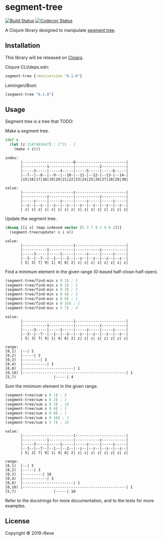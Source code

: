 segment-tree
============
[![Build Status][]][Build Results]
[![Codecov Status][]][Codecov Results]

A Clojure library designed to manipulate [segment tree][].

## Installation

This library will be released on [Clojars][].

Clojure CLI/deps.edn:

```clojure
segment-tree {:mvn/version "0.1.0"}
```

Leiningen/Boot:

```clojure
[segment-tree "0.1.0"]
```

## Usage

Segment tree is a tree that TODO:

Make a segment tree.

```clojure
(def s
  (let [z 2147483647] ; 2^31 - 1
    (make 4 z)))
```

```
index:
       |-----------------------0-----------------------|
       |-----------1-----------|-----------2-----------|
       |-----3-----|-----4-----|-----5-----|-----6-----|
       |--7--|--8--|--9--|--10-|--11-|--12-|--13-|--14-|
       |15|16|17|18|19|20|21|22|23|24|25|26|27|28|29|30|

value:
       |-----------------------z-----------------------|
       |-----------z-----------|-----------z-----------|
       |-----z-----|-----z-----|-----z-----|-----z-----|
       |--z--|--z--|--z--|--z--|--z--|--z--|--z--|--z--|
       | z| z| z| z| z| z| z| z| z| z| z| z| z| z| z| z|
```

Update the segment tree.

```clojure
(doseq [[i x] (map-indexed vector [5 3 7 9 1 4 6 2])]
  (segment-tree/update! s i x))
```

```
value:
       |-----------------------1-----------------------|
       |-----------1-----------|-----------z-----------|
       |-----3-----|-----1-----|-----z-----|-----z-----|
       |--3--|--7--|--1--|--2--|--z--|--z--|--z--|--z--|
       | 5| 3| 7| 9| 1| 4| 6| 2| z| z| z| z| z| z| z| z|
```

Find a minimum element in the given range (0-based half-close-half-open).

```clojure
(segment-tree/find-min s 0 1) ; 5
(segment-tree/find-min s 0 2) ; 3
(segment-tree/find-min s 0 3) ; 3
(segment-tree/find-min s 0 4) ; 3
(segment-tree/find-min s 0 8) ; 1
(segment-tree/find-min s 0 16) ; 1
(segment-tree/find-min s 5 7) ; 4
```

```
value:
       |-----------------------1-----------------------|
       |-----------1-----------|-----------z-----------|
       |-----3-----|-----1-----|-----z-----|-----z-----|
       |--3--|--7--|--1--|--2--|--z--|--z--|--z--|--z--|
       | 5| 3| 7| 9| 1| 4| 6| 2| z| z| z| z| z| z| z| z|

range:
[0,1)  |--| 5
[0,2)  |-----| 3
[0,3)  |--------| 3
[0,4)  |-----------| 3
[0,8)  |-----------------------| 1
[0,16) |-----------------------------------------------| 1
[5,7)                 |-----| 4
```

Sum the minimum element in the given range.

```clojure
(segment-tree/sum s 0 1) ; 5
(segment-tree/sum s 0 2) ; 3
(segment-tree/sum s 0 3) ; 10
(segment-tree/sum s 0 4) ; 3
(segment-tree/sum s 0 8) ; 1
(segment-tree/sum s 0 16) ; 1
(segment-tree/sum s 5 7) ; 10
```

```
value:
       |-----------------------1-----------------------|
       |-----------1-----------|-----------z-----------|
       |-----3-----|-----1-----|-----z-----|-----z-----|
       |--3--|--7--|--1--|--2--|--z--|--z--|--z--|--z--|
       | 5| 3| 7| 9| 1| 4| 6| 2| z| z| z| z| z| z| z| z|

range:
[0,1)  |--| 5
[0,2)  |-----| 3
[0,3)  |---------| 10
[0,4)  |-----------| 3
[0,8)  |-----------------------| 1
[0,16) |-----------------------------------------------| 1
[5,7)                 |-----| 10
```

Refer to the docstrings for more documentation, and to the tests for more examples.

## License

Copyright © 2019 r6eve

[Build Status]: https://github.com/r6eve/segment-tree/workflows/main/badge.svg
[Build Results]: https://github.com/r6eve/segment-tree/actions
[Codecov Status]: https://codecov.io/github/r6eve/segment-tree/coverage.svg?branch=master
[Codecov Results]: https://codecov.io/github/r6eve/segment-tree?branch=master
[segment tree]: https://www.slideshare.net/iwiwi/ss-3578491/33
[Clojars]: https://clojars.org/segment-tree
